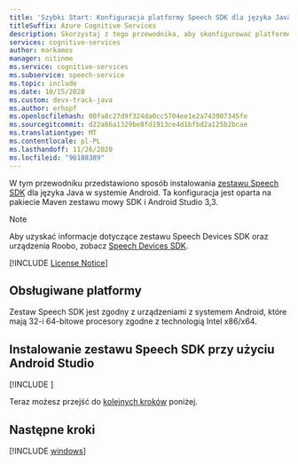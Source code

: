```yaml
---
title: 'Szybki Start: Konfiguracja platformy Speech SDK dla języka Java (Android) — usługa mowy'
titleSuffix: Azure Cognitive Services
description: Skorzystaj z tego przewodnika, aby skonfigurować platformę do korzystania z języka Java (Android) z zestawem SDK usługi Speech Service.
services: cognitive-services
author: markamos
manager: nitinme
ms.service: cognitive-services
ms.subservice: speech-service
ms.topic: include
ms.date: 10/15/2020
ms.custom: devx-track-java
ms.author: erhopf
ms.openlocfilehash: 00fa8c27d9f324da0cc5704ee1e2a743907345fe
ms.sourcegitcommit: d22a86a1329be8fd1913ce4d1bfbd2a125b2bcae
ms.translationtype: MT
ms.contentlocale: pl-PL
ms.lasthandoff: 11/26/2020
ms.locfileid: "96188389"
---
```

W tym przewodniku przedstawiono sposób instalowania [zestawu Speech SDK](~/articles/cognitive-services/speech-service/speech-sdk.md) dla języka Java w systemie Android. Ta konfiguracja jest oparta na pakiecie Maven zestawu mowy SDK i Android Studio 3,3.

> [!NOTE]
> Aby uzyskać informacje dotyczące zestawu Speech Devices SDK oraz urządzenia Roobo, zobacz [Speech Devices SDK](~/articles/cognitive-services/speech-service/speech-devices-sdk.md).

[!INCLUDE [License Notice](~/includes/cognitive-services-speech-service-license-notice.md)]

## <a name="supported-platforms"></a>Obsługiwane platformy

Zestaw Speech SDK jest zgodny z urządzeniami z systemem Android, które mają 32-i 64-bitowe procesory zgodne z technologią Intel x86/x64.

## <a name="install-the-speech-sdk-using-android-studio"></a>Instalowanie zestawu Speech SDK przy użyciu Android Studio

[!INCLUDE [](~/includes/cognitive-services-speech-service-quickstart-java-android-create-proj.md)]

Teraz możesz przejść do [kolejnych kroków](#next-steps) poniżej.

## <a name="next-steps"></a>Następne kroki

[!INCLUDE [windows](../quickstart-list.md)]